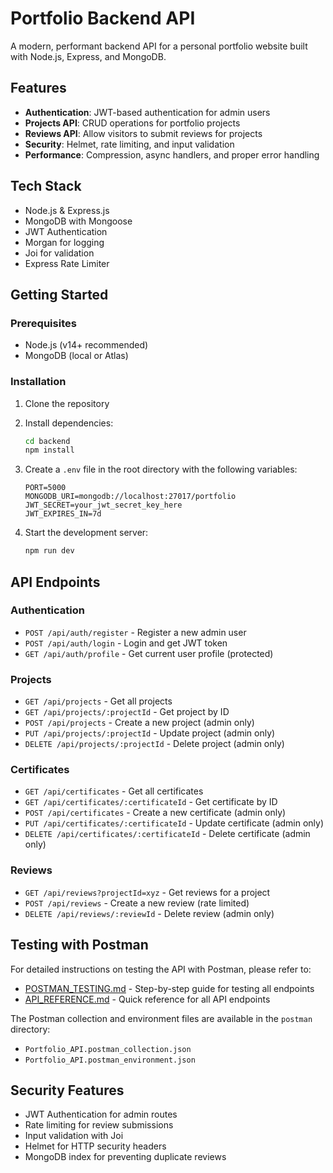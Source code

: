 # Portfolio Backend API

A modern, performant backend API for a personal portfolio website built with Node.js, Express, and MongoDB.

## Features

- **Authentication**: JWT-based authentication for admin users
- **Projects API**: CRUD operations for portfolio projects
- **Reviews API**: Allow visitors to submit reviews for projects
- **Security**: Helmet, rate limiting, and input validation
- **Performance**: Compression, async handlers, and proper error handling

## Tech Stack

- Node.js & Express.js
- MongoDB with Mongoose
- JWT Authentication
- Morgan for logging
- Joi for validation
- Express Rate Limiter

## Getting Started

### Prerequisites

- Node.js (v14+ recommended)
- MongoDB (local or Atlas)

### Installation

1. Clone the repository
2. Install dependencies:
   ```bash
   cd backend
   npm install
   ```

3. Create a `.env` file in the root directory with the following variables:
   ```
   PORT=5000
   MONGODB_URI=mongodb://localhost:27017/portfolio
   JWT_SECRET=your_jwt_secret_key_here
   JWT_EXPIRES_IN=7d
   ```

4. Start the development server:
   ```bash
   npm run dev
   ```

## API Endpoints

### Authentication
- `POST /api/auth/register` - Register a new admin user
- `POST /api/auth/login` - Login and get JWT token
- `GET /api/auth/profile` - Get current user profile (protected)

### Projects
- `GET /api/projects` - Get all projects
- `GET /api/projects/:projectId` - Get project by ID
- `POST /api/projects` - Create a new project (admin only)
- `PUT /api/projects/:projectId` - Update project (admin only)
- `DELETE /api/projects/:projectId` - Delete project (admin only)

### Certificates
- `GET /api/certificates` - Get all certificates
- `GET /api/certificates/:certificateId` - Get certificate by ID
- `POST /api/certificates` - Create a new certificate (admin only)
- `PUT /api/certificates/:certificateId` - Update certificate (admin only)
- `DELETE /api/certificates/:certificateId` - Delete certificate (admin only)

### Reviews
- `GET /api/reviews?projectId=xyz` - Get reviews for a project
- `POST /api/reviews` - Create a new review (rate limited)
- `DELETE /api/reviews/:reviewId` - Delete review (admin only)

## Testing with Postman

For detailed instructions on testing the API with Postman, please refer to:

- [POSTMAN_TESTING.md](./POSTMAN_TESTING.md) - Step-by-step guide for testing all endpoints
- [API_REFERENCE.md](./API_REFERENCE.md) - Quick reference for all API endpoints

The Postman collection and environment files are available in the `postman` directory:
- `Portfolio_API.postman_collection.json`
- `Portfolio_API.postman_environment.json`

## Security Features

- JWT Authentication for admin routes
- Rate limiting for review submissions
- Input validation with Joi
- Helmet for HTTP security headers
- MongoDB index for preventing duplicate reviews 